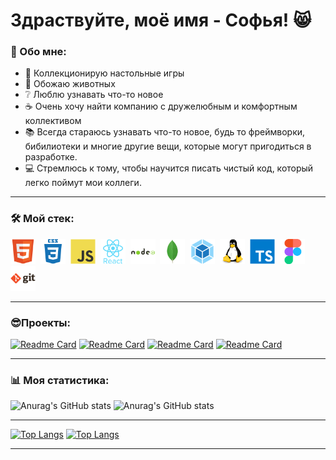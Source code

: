 # Здраствуйте, моё имя - Софья! :smile_cat: #

### :thought_balloon: Обо мне:
- :game_die: Коллекционирую настольные игры
- :feet: Обожаю животных
- :grey_question: Люблю узнавать что-то новое
- :coffee: Очень хочу найти компанию с дружелюбным и комфортным коллективом
- :books: Всегда стараюсь узнавать что-то новое, будь то фреймворки, бибилиотеки и многие другие вещи, которые могут пригодиться в разработке.
- :computer: Стремлюсь к тому, чтобы научится писать чистый код, который легко поймут мои коллеги.
___

### :hammer_and_wrench: Мой стек:

<div>
  <img src="https://github.com/devicons/devicon/blob/master/icons/html5/html5-original.svg" title="HTML5" alt="HTML" width="40" height="40"/>&nbsp;
  <img src="https://github.com/devicons/devicon/blob/master/icons/css3/css3-plain-wordmark.svg"  title="CSS3" alt="CSS" width="40" height="40"/>&nbsp;
  <img src="https://github.com/devicons/devicon/blob/master/icons/javascript/javascript-original.svg" title="JavaScript" alt="JavaScript" width="40" height="40"/>&nbsp;
  <img src="https://github.com/devicons/devicon/blob/master/icons/react/react-original-wordmark.svg" title="React" alt="React" width="40" height="40"/>&nbsp;
  <img src="https://github.com/devicons/devicon/blob/master/icons/nodejs/nodejs-original-wordmark.svg" title="NodeJS" alt="NodeJS" width="40" height="40"/>&nbsp;
  <img src="https://github.com/devicons/devicon/blob/master/icons/mongodb/mongodb-original.svg" title="MongoBd" alt="MongoBd" width="40" height="40"/>&nbsp;
  <img src="https://github.com/devicons/devicon/blob/master/icons/webpack/webpack-original.svg" title="Webpack" alt="Webpack" width="40" height="40"/>&nbsp;
  <img src="https://github.com/devicons/devicon/blob/master/icons/linux/linux-original.svg" title="Linux" alt="Linux" width="40" height="40"/>&nbsp;
  <img src="https://github.com/devicons/devicon/blob/master/icons/typescript/typescript-original.svg" title="Typescript" alt="Typescript" width="40" height="40"/>&nbsp;
  <img src="https://github.com/devicons/devicon/blob/master/icons/figma/figma-original.svg" title="Figma" alt="Figma" width="40" height="40"/>&nbsp;
  <img src="https://github.com/devicons/devicon/blob/master/icons/git/git-original-wordmark.svg" title="Git" **alt="Git" width="40" height="40"/>
</div>

___

### :sunglasses:Проекты:

[![Readme Card](https://github-readme-stats.vercel.app/api/pin/?username=SofaLis&repo=movies-explorer-frontend)](https://github.com/SofaLis/movies-explorer-frontend)
[![Readme Card](https://github-readme-stats.vercel.app/api/pin/?username=SofaLis&repo=react-mesto-api-full)](https://github.com/SofaLis/react-mesto-api-full)
[![Readme Card](https://github-readme-stats.vercel.app/api/pin/?username=SofaLis&repo=three_project)](https://github.com/SofaLis/three_project)
[![Readme Card](https://github-readme-stats.vercel.app/api/pin/?username=SofaLis&repo=how-to-learn-main)](https://github.com/SofaLis/how-to-learn-maint)


___

### :bar_chart: Моя статистика:

![Anurag's GitHub stats](https://github-readme-stats.vercel.app/api?username=SofaLis&show_icons=true&theme=transparent&locale=ru)
![Anurag's GitHub stats](https://github-readme-stats.vercel.app/api?username=SofaLis&show_icons=true&theme=transparent&locale=en)

___


[![Top Langs](https://github-readme-stats.vercel.app/api/top-langs/?username=SofaLis&layout=compact&theme=vision-friendly-white&locale=ru)](https://github.com/anuraghazra/github-readme-stats)
[![Top Langs](https://github-readme-stats.vercel.app/api/top-langs/?username=SofaLis&layout=compact&theme=vision-friendly-white&locale=en)](https://github.com/anuraghazra/github-readme-stats)
 
 ___
